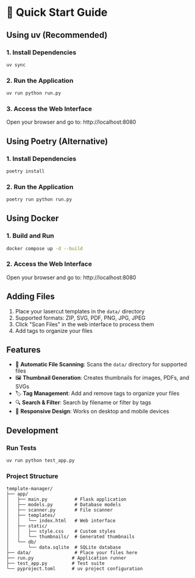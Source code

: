 # 🚀 Quick Start Guide

## Using uv (Recommended)

### 1. Install Dependencies
```bash
uv sync
```

### 2. Run the Application
```bash
uv run python run.py
```

### 3. Access the Web Interface
Open your browser and go to: http://localhost:8080

## Using Poetry (Alternative)

### 1. Install Dependencies
```bash
poetry install
```

### 2. Run the Application
```bash
poetry run python run.py
```

## Using Docker

### 1. Build and Run
```bash
docker compose up -d --build
```

### 2. Access the Web Interface
Open your browser and go to: http://localhost:8080

## Adding Files

1. Place your lasercut templates in the `data/` directory
2. Supported formats: ZIP, SVG, PDF, PNG, JPG, JPEG
3. Click "Scan Files" in the web interface to process them
4. Add tags to organize your files

## Features

- 📁 **Automatic File Scanning**: Scans the `data/` directory for supported files
- 🖼️ **Thumbnail Generation**: Creates thumbnails for images, PDFs, and SVGs
- 🏷️ **Tag Management**: Add and remove tags to organize your files
- 🔍 **Search & Filter**: Search by filename or filter by tags
- 📱 **Responsive Design**: Works on desktop and mobile devices

## Development

### Run Tests
```bash
uv run python test_app.py
```

### Project Structure
```
template-manager/
├── app/
│   ├── main.py          # Flask application
│   ├── models.py        # Database models
│   ├── scanner.py       # File scanner
│   ├── templates/
│   │   └── index.html   # Web interface
│   ├── static/
│   │   ├── style.css    # Custom styles
│   │   └── thumbnails/  # Generated thumbnails
│   └── db/
│       └── data.sqlite  # SQLite database
├── data/                # Place your files here
├── run.py              # Application runner
├── test_app.py         # Test suite
└── pyproject.toml      # uv project configuration
```
